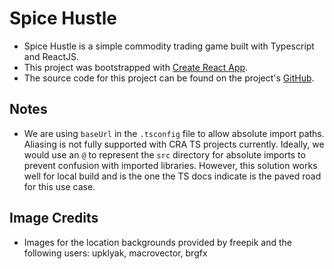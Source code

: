 # Spice Hustle

- Spice Hustle is a simple commodity trading game built with Typescript and ReactJS.
- This project was bootstrapped with [Create React App](https://github.com/facebook/create-react-app).
- The source code for this project can be found on the project's [GitHub](https://github.com/markarenz/spice-hustle).

## Notes

- We are using `baseUrl` in the `.tsconfig` file to allow absolute import paths. Aliasing is not fully supported with CRA TS projects currently. Ideally, we would use an `@` to represent the `src` directory for absolute imports to prevent confusion with imported libraries. However, this solution works well for local build and is the one the TS docs indicate is the paved road for this use case.

## Image Credits

- Images for the location backgrounds provided by freepik and the following users: upklyak, macrovector, brgfx
